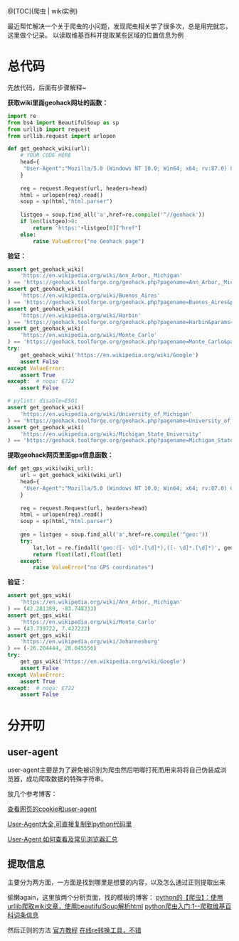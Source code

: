 ﻿@[TOC](爬虫 | wiki实例)

最近帮忙解决一个关于爬虫的小问题，发现爬虫相关学了很多次，总是用完就忘，这里做个记录。
以读取维基百科并提取某些区域的位置信息为例

# 总代码
先放代码，后面有步骤解释~

**获取wiki里面geohack网址的函数：**
```python
import re
from bs4 import BeautifulSoup as sp
from urllib import request
from urllib.request import urlopen

def get_geohack_wiki(url):
    # YOUR CODE HERE
    head={
     "User-Agent":"Mozilla/5.0 (Windows NT 10.0; Win64; x64; rv:87.0) Gecko/20100101 Firefox/87.0" 
    }
    
    req = request.Request(url, headers=head)
    html = urlopen(req).read()
    soup = sp(html,"html.parser")
    
    listgeo = soup.find_all('a',href=re.compile('^//geohack'))
    if len(listgeo)>0:
        return 'https:'+listgeo[0]["href"]
    else:
        raise ValueError("no Geohack page")
```
**验证：**

```python
assert get_geohack_wiki(
    'https://en.wikipedia.org/wiki/Ann_Arbor,_Michigan'
) == 'https://geohack.toolforge.org/geohack.php?pagename=Ann_Arbor,_Michigan&params=42_16_53_N_83_44_54_W_region:US-MI_type:city(113934)'  # noqa:  E501
assert get_geohack_wiki(
    'https://en.wikipedia.org/wiki/Buenos_Aires'
) == 'https://geohack.toolforge.org/geohack.php?pagename=Buenos_Aires&params=34_36_12_S_58_22_54_W_region:AR_type:city'  # noqa: E501
assert get_geohack_wiki(
    'https://en.wikipedia.org/wiki/Harbin'
) == 'https://geohack.toolforge.org/geohack.php?pagename=Harbin&params=45.7576_N_126.6409_E_type:adm2nd_region:CN-23_source:Gaode'  # noqa: E501
assert get_geohack_wiki(
    'https://en.wikipedia.org/wiki/Monte_Carlo'
) == 'https://geohack.toolforge.org/geohack.php?pagename=Monte_Carlo&params=43_44_23_N_7_25_38_E_region:MC_type:city'  # noqa: E501
try:
    get_geohack_wiki('https://en.wikipedia.org/wiki/Google')
    assert False
except ValueError:
    assert True
except:  # noqa: E722
    assert False

# pylint: disable=E501
assert get_geohack_wiki(
    'https://en.wikipedia.org/wiki/University_of_Michigan'
) == 'https://geohack.toolforge.org/geohack.php?pagename=University_of_Michigan&params=42_16_37_N_83_44_17_W_'  # noqa: E501
assert get_geohack_wiki(
    'https://en.wikipedia.org/wiki/Michigan_State_University'
) == 'https://geohack.toolforge.org/geohack.php?pagename=Michigan_State_University&params=42_43_30_N_84_28_48_W_region:US_type:edu'  # noqa: E501
```

**提取geohack网页里面gps信息函数：**
```python
def get_gps_wiki(wiki_url):
    url = get_geohack_wiki(wiki_url)
    head={
     "User-Agent":"Mozilla/5.0 (Windows NT 10.0; Win64; x64; rv:87.0) Gecko/20100101 Firefox/87.0" 
    }
    
    req = request.Request(url, headers=head)
    html = urlopen(req).read()
    soup = sp(html,"html.parser")
    
    geo = listgeo = soup.find_all('a',href=re.compile('^geo:'))
    try:
        lat,lot = re.findall('geo:([- \d]*.[\d]*),([- \d]*.[\d]*)', geo[0]["href"])[0]
        return float(lat),float(lot)
    except:
        raise ValueError("no GPS coordinates")
```

**验证：**

```python
assert get_gps_wiki(
    'https://en.wikipedia.org/wiki/Ann_Arbor,_Michigan'
) == (42.281389, -83.748333)
assert get_gps_wiki(
    'https://en.wikipedia.org/wiki/Monte_Carlo'
) == (43.739722, 7.427222)
assert get_gps_wiki(
    'https://en.wikipedia.org/wiki/Johannesburg'
) == (-26.204444, 28.045556)
try:
    get_gps_wiki('https://en.wikipedia.org/wiki/Google')
    assert False
except ValueError:
    assert True
except:  # noqa: E722
    assert False
```

# 分开叨
## user-agent
user-agent主要是为了避免被识别为爬虫然后啪唧打死而用来将将自己伪装成浏览器，成功爬取数据的特殊字符串。

放几个参考博客：

[查看网页的cookie和user-agent](https://blog.csdn.net/weixin_44578172/article/details/109353017)

[User-Agent大全,可直接复制到python代码里](https://blog.csdn.net/weixin_42144379/article/details/85639397)

[User-Agent 如何查看及常见浏览器汇总](https://blog.csdn.net/xunxue1523/article/details/104579264)

## 提取信息
主要分为两方面，一方面是找到哪里是想要的内容，以及怎么通过正则提取出来

偷懒again，这里放两个分析页面，找的模板的博客：
[python的【爬虫】：使用urllib爬取wiki文章，使用beautifulSoup解析html](https://blog.csdn.net/mmc2015/article/details/50923309)
[python爬虫入门:1--爬取维基百科词条信息](https://blog.csdn.net/changjiale110/article/details/76145585)

然后正则的方法
[官方教程](https://docs.python.org/3/library/re.html)
[在线re转换工具，不错](https://regex101.com/)
